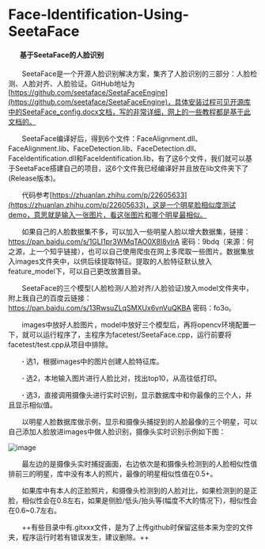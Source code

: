 # Face-Identification-Using-SeetaFace
#### &#160; &#160; &#160; &#160;基于SeetaFace的人脸识别

&#160; &#160; &#160; &#160;SeetaFace是一个开源人脸识别解决方案，集齐了人脸识别的三部分：人脸检测、人脸对齐、人脸验证。GitHub地址为[https://github.com/seetaface/SeetaFaceEngine](https://github.com/seetaface/SeetaFaceEngine)，具体安装过程可见开源库中的SeetaFace_config.docx文档，写的非常详细，网上的一些教程都是基于此文档的。

&#160; &#160; &#160; &#160;SeetaFace编译好后，得到6个文件：FaceAlignment.dll、FaceAlignment.lib、FaceDetection.lib、FaceDetection.dll、FaceIdentification.dll和FaceIdentification.lib，有了这6个文件，我们就可以基于SeetaFace搭建自己的项目，这6个文件我已经编译好并且放在lib文件夹下了(Release版本)。

&#160; &#160; &#160; &#160;代码参考[https://zhuanlan.zhihu.com/p/22605633](https://zhuanlan.zhihu.com/p/22605633)，这是一个明星脸相似度测试demo，意思就是输入一张图片，看这张图片和哪个明星最相似。

&#160; &#160; &#160; &#160;如果自己的人脸数据集不多，可以加入一些明星人脸以增大数据集，链接：https://pan.baidu.com/s/1GLI1pr3WMqTAO0X8I8vIrA 密码：9bdq（来源：何之源，上一个知乎链接），也可以自己使用爬虫在网上多爬取一些图片。数据集放入images文件夹中，以供后续提取特征。提取的人脸特征默认放入feature_model下，可以自己更改放置目录。

&#160; &#160; &#160; &#160;SeetaFace的三个模型(人脸检测/人脸对齐/人脸验证)放入model文件夹中，附上我自己的百度云链接：https://pan.baidu.com/s/13RwsuZLqSMXUx6vnVuQKBA 密码：fo3o。

&#160; &#160; &#160; &#160;images中放好人脸图片，model中放好三个模型后，再将opencv环境配置一下，就可以运行程序了，主程序为facetest/SeetaFace.cpp，运行前要将facetest/test.cpp从项目中排除。

&#160; &#160; &#160; &#160;**·** 选1，根据images中的图片创建人脸特征库。

&#160; &#160; &#160; &#160;**·** 选2，本地输入图片进行人脸比对，找出top10，从高往低打印。

&#160; &#160; &#160; &#160;**·** 选3，直接调用摄像头进行实时识别，显示数据库中和你最像的三个人，并且显示相似值。

&#160; &#160; &#160; &#160;以明星人脸数据库做示例，显示和摄像头捕捉到的人脸最像的三个明星，可以自己添加人脸放进images中做人脸识别，摄像头实时识别示例如下图：

![image](https://github.com/HuiZhou-xmu/Face-Identification-Using-SeetaFace/raw/master/example/seeta_face_demo.png)

&#160; &#160; &#160; &#160;最左边的是摄像头实时捕捉画面，右边依次是和摄像头检测到的人脸相似性值排前三的明星，库中没有本人的照片，最像的明星相似性值在0.5+。

&#160; &#160; &#160; &#160;如果库中有本人的正脸照片，和摄像头检测到的人脸对比，如果检测到的是正脸，相似性会在0.8左右，如果是侧脸/低头/抬头等(幅度不大的情况下)，相似性会在0.6~0.7左右。

&#160; &#160; &#160; &#160;++有些目录中有.gitxxx文件，是为了上传github时保留这些本来为空的文件夹，程序运行时若有错误发生，建议删除。++






